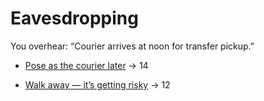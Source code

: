 # Eavesdropping

You overhear: “Courier arrives at noon for transfer pickup.”

- [Pose as the courier later](./scene6a.md) → 14

- [Walk away — it’s getting risky](./scene5e.md) → 12